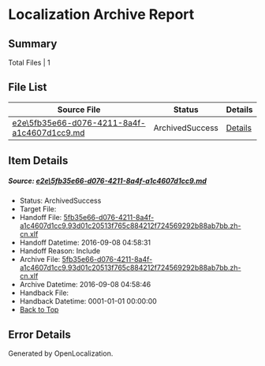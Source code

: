 # <a name='report-top'></a> Localization Archive Report

## Summary
 Total Files | 1

## File List
 Source File | Status | Details 
 ----------- | ------ | ------- 
 [e2e\5fb35e66-d076-4211-8a4f-a1c4607d1cc9.md](https://github.com/OpenLocalizationTestOrg/ol-test0/blob/75105c77165ae7d3c3c5923a2fe5f2a582022ed1/e2e/5fb35e66-d076-4211-8a4f-a1c4607d1cc9.md) | ArchivedSuccess | [Details](#fe9ede026c99bddc75adec398b0bba4e954c21274)

## Item Details
##### <a name='fe9ede026c99bddc75adec398b0bba4e954c21274'></a> Source: [e2e\5fb35e66-d076-4211-8a4f-a1c4607d1cc9.md](https://github.com/OpenLocalizationTestOrg/ol-test0/blob/75105c77165ae7d3c3c5923a2fe5f2a582022ed1/e2e/5fb35e66-d076-4211-8a4f-a1c4607d1cc9.md)
* Status: ArchivedSuccess
* Target File: 
* Handoff File: [5fb35e66-d076-4211-8a4f-a1c4607d1cc9.93d01c20513f765c884212f724569292b88ab7bb.zh-cn.xlf](https://github.com/OpenLocalizationTestOrg/ol-test0-handoff/blob/bf45aa9037da600d645e3f12287eae623140bca0/ol-handoff/OpenLocalizationTestOrg/ol-test0-zhcn/ci/ht/5fb35e66-d076-4211-8a4f-a1c4607d1cc9.93d01c20513f765c884212f724569292b88ab7bb.zh-cn.xlf)
* Handoff Datetime: 2016-09-08 04:58:31
* Handoff Reason: Include
* Archive File: [5fb35e66-d076-4211-8a4f-a1c4607d1cc9.93d01c20513f765c884212f724569292b88ab7bb.zh-cn.xlf](https://github.com/OpenLocalizationTestOrg/ol-test0-handoff/blob/45d390ce3419000111f54f008ab2f1ce78728a37/ol-archive/OpenLocalizationTestOrg/ol-test0-zhcn/ci/ht/5fb35e66-d076-4211-8a4f-a1c4607d1cc9.93d01c20513f765c884212f724569292b88ab7bb.zh-cn.xlf)
* Archive Datetime: 2016-09-08 04:58:46
* Handback File: 
* Handback Datetime: 0001-01-01 00:00:00
* [Back to Top](#report-top)


## Error Details

Generated by OpenLocalization.
